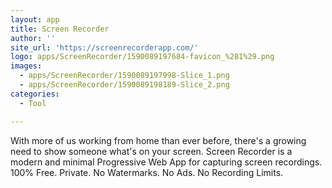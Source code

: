 ```yaml
---
layout: app
title: Screen Recorder
author: ''
site_url: 'https://screenrecorderapp.com/'
logo: apps/ScreenRecorder/1590089197684-favicon_%281%29.png
images:
  - apps/ScreenRecorder/1590089197998-Slice_1.png
  - apps/ScreenRecorder/1590089198189-Slice_2.png
categories:
  - Tool

---
```

With more of us working from home than ever before, there's a growing need to show someone what's on your screen. Screen Recorder is a modern and minimal Progressive Web App for capturing screen recordings. 100% Free. Private. No Watermarks. No Ads. No Recording Limits.

